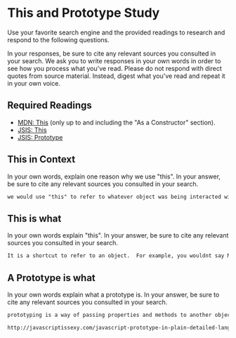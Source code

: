 # This and Prototype Study

Use your favorite search engine and the provided readings to research and
respond to the following questions.

In your responses, be sure to cite any relevant sources you consulted in your
search. We ask you to write responses in your own words in order to see how you
process what you've read. Please do not respond with direct quotes from source
material. Instead, digest what you've read and repeat it in your own voice.

## Required Readings

-   [MDN: This](https://developer.mozilla.org/en-US/docs/Web/JavaScript/Reference/Operators/this)
(only up to and including the "As a Constructor" section).
-   [JSIS: This](http://javascriptissexy.com/understand-javascripts-this-with-clarity-and-master-it/)
-   [JSIS: Prototype](http://javascriptissexy.com/javascript-prototype-in-plain-detailed-language/)

## This in Context

In your own words, explain one reason why we use "this". In your answer, be
sure to cite any relevant sources you consulted in your search.

```md
we would use "this" to refer to whatever object was being interacted with.  For example, you could use this to refer to multiple divs that could be clicked on.  The this would then know which div was clicked on to interact with. Like in the memory game.
```

## This is what

In your own words explain "this".  In your answer, be
sure to cite any relevant sources you consulted in your search.

```md
It is a shortcut to refer to an object.  For example, you wouldnt say Matt is fast, Matt wants to run.  You would say, Matt is fast, HE wants to run. http://javascriptissexy.com/understand-javascripts-this-with-clarity-and-master-it/
```

## A Prototype is what

In your own words explain what a prototype is.  In your answer, be
sure to cite any relevant sources you consulted in your search.

```md
prototyping is a way of passing properties and methods to another object.

http://javascriptissexy.com/javascript-prototype-in-plain-detailed-language/
```
